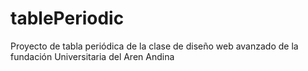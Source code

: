 # tablePeriodic
Proyecto de tabla periódica de la clase de diseño web avanzado de la fundación Universitaria del Aren Andina
